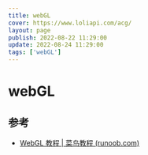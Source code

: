 ```yaml
---
title: webGL
cover: https://www.loliapi.com/acg/
layout: page
publish: 2022-08-22 11:29:00
update: 2022-08-24 11:29:00
tags: ['webGL']
---
```


# webGL

## 参考

- [WebGL 教程 | 菜鸟教程 (runoob.com)](https://www.runoob.com/w3cnote/webgl-tutorial.html)